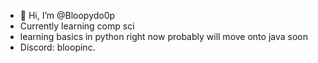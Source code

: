 - 👋 Hi, I’m @Bloopydo0p
- Currently learning comp sci
- learning basics in python right now probably will move onto java soon
- Discord: bloopinc.
